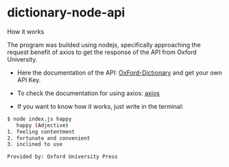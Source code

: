 # dictionary-node-api

How it works

The program was builded using nodejs, specifically approaching the request benefit of axios to get the response of the API from Oxford University. 

-  Here the documentation of the  API: [OxFord-Dictionary](https://developer.oxforddictionaries.com) and get your own API Key.

-  To check the documentation for using axios: [axios](https://github.com/axios/axios) 

-  If you want to know how it works, just write in the terminal:

 ```bash
$ node index.js happy
    happy (Adjective)
1. feeling contentment
2. fortunate and convenient
3. inclined to use

Provided by: Oxford University Press
```




